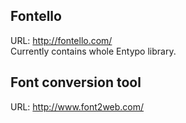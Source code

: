 ## Fontello

URL: http://fontello.com/ <br/>
Currently contains whole Entypo library.

## Font conversion tool

URL: http://www.font2web.com/
